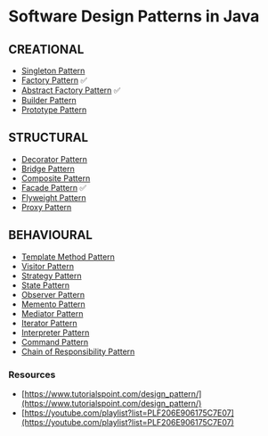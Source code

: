 # Software Design Patterns in Java

## CREATIONAL
- [Singleton Pattern](Patterns%20Demos/01%20-%20CREATIONAL/Singleton%20Pattern) 
- [Factory Pattern](Design%20Patterns/CREATIONAL/Factory%20Pattern) ✅
- [Abstract Factory Pattern](Design%20Patterns/CREATIONAL/Abstract%20Factory%20Pattern) ✅
- [Builder Pattern](Patterns%20Demos/01%20-%20CREATIONAL/Builder%20Pattern) 
- [Prototype Pattern](Patterns%20Demos/01%20-%20CREATIONAL/Prototype%20Pattern)

## STRUCTURAL
- [Decorator Pattern](Patterns%20Demos/02%20-%20STRUCTURAL/Decorator%20Pattern) 
- [Bridge Pattern](Patterns%20Demos/02%20-%20STRUCTURAL/Bridge%20Pattern)
- [Composite Pattern](Patterns%20Demos/02%20-%20STRUCTURAL/Composite%20Pattern)
- [Facade Pattern](Design%20Patterns/STRUCTURAL/Facade%20Pattern) ✅
- [Flyweight Pattern](Patterns%20Demos/02%20-%20STRUCTURAL/Flyweight%20Pattern)
- [Proxy Pattern](Patterns%20Demos/02%20-%20STRUCTURAL/Proxy%20Pattern)

## BEHAVIOURAL
- [Template Method Pattern](Patterns%20Demos/03%20-%20BEHAVIOURAL/Template%20Method%20Pattern) 
- [Visitor Pattern](Patterns%20Demos/03%20-%20BEHAVIOURAL/Visitor%20Pattern)
- [Strategy Pattern](Patterns%20Demos/03%20-%20BEHAVIOURAL/Strategy%20Pattern) 
- [State Pattern](Patterns%20Demos/03%20-%20BEHAVIOURAL/State%20Pattern)
- [Observer Pattern](Patterns%20Demos/03%20-%20BEHAVIOURAL/Observer%20Pattern)
- [Memento Pattern](Patterns%20Demos/03%20-%20BEHAVIOURAL/Memento%20Pattern)
- [Mediator Pattern](Patterns%20Demos/03%20-%20BEHAVIOURAL/Mediator%20Pattern)
- [Iterator Pattern](Patterns%20Demos/03%20-%20BEHAVIOURAL/Iterator%20Pattern)
- [Interpreter Pattern](Patterns%20Demos/03%20-%20BEHAVIOURAL/Interpreter%20Pattern)
- [Command Pattern](Patterns%20Demos/03%20-%20BEHAVIOURAL/Command%20Pattern)
- [Chain of Responsibility Pattern](Patterns%20Demos/03%20-%20BEHAVIOURAL/Chain%20of%20Responsibility%20Pattern)


### Resources
- [https://www.tutorialspoint.com/design_pattern/](https://www.tutorialspoint.com/design_pattern/)
- [https://youtube.com/playlist?list=PLF206E906175C7E07](https://youtube.com/playlist?list=PLF206E906175C7E07)